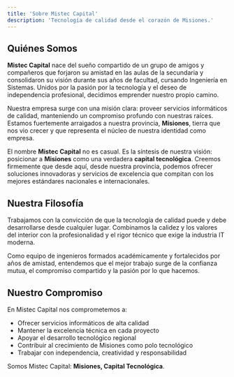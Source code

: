 ```yaml
---
title: 'Sobre Mistec Capital'
description: 'Tecnología de calidad desde el corazón de Misiones.'
---
```


## Quiénes Somos

**Mistec Capital** nace del sueño compartido de un grupo de amigos y compañeros que forjaron su amistad en las aulas de la secundaria y consolidaron su visión durante sus años de facultad, cursando Ingeniería en Sistemas. Unidos por la pasión por la tecnología y el deseo de independencia profesional, decidimos emprender nuestro propio camino.

Nuestra empresa surge con una misión clara: proveer servicios informáticos de calidad, manteniendo un compromiso profundo con nuestras raíces. Estamos fuertemente arraigados a nuestra provincia, **Misiones**, tierra que nos vio crecer y que representa el núcleo de nuestra identidad como empresa.

El nombre **Mistec Capital** no es casual. Es la síntesis de nuestra visión: posicionar a **Misiones** como una verdadera **capital tecnológica**. Creemos firmemente que desde aquí, desde nuestra provincia, podemos ofrecer soluciones innovadoras y servicios de excelencia que compitan con los mejores estándares nacionales e internacionales.

## Nuestra Filosofía

Trabajamos con la convicción de que la tecnología de calidad puede y debe desarrollarse desde cualquier lugar. Combinamos la calidez y los valores del interior con la profesionalidad y el rigor técnico que exige la industria IT moderna.

Como equipo de ingenieros formados académicamente y fortalecidos por años de amistad, entendemos que el mejor trabajo surge de la confianza mutua, el compromiso compartido y la pasión por lo que hacemos.

## Nuestro Compromiso

En Mistec Capital nos comprometemos a:

- Ofrecer servicios informáticos de alta calidad
- Mantener la excelencia técnica en cada proyecto
- Apoyar el desarrollo tecnológico regional
- Contribuir al crecimiento de Misiones como polo tecnológico
- Trabajar con independencia, creatividad y responsabilidad

Somos Mistec Capital: **Misiones, Capital Tecnológica**.
